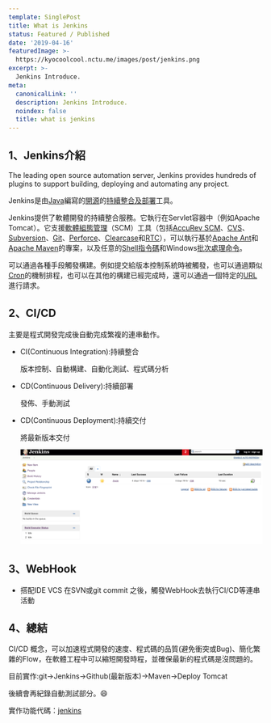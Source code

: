 ```yaml
---
template: SinglePost
title: What is Jenkins
status: Featured / Published
date: '2019-04-16'
featuredImage: >-
  https://kyocoolcool.nctu.me/images/post/jenkins.png
excerpt: >-
  Jenkins Introduce.
meta:
  canonicalLink: ''
  description: Jenkins Introduce.
  noindex: false
  title: what is jenkins
---
```

## 1、Jenkins介紹

The leading open source automation server, Jenkins provides hundreds of plugins to support building, deploying and automating any project.

Jenkins是由[Java](https://zh.wikipedia.org/wiki/Java)編寫的[開源](https://zh.wikipedia.org/wiki/%E5%BC%80%E6%BA%90)的[持續整合及部署](https://zh.wikipedia.org/wiki/%E6%8C%81%E7%BB%AD%E9%9B%86%E6%88%90)工具。

Jenkins提供了軟體開發的持續整合服務。它執行在Servlet容器中（例如Apache Tomcat）。它支援[軟體組態管理](https://zh.wikipedia.org/wiki/%E8%BD%AF%E4%BB%B6%E9%85%8D%E7%BD%AE%E7%AE%A1%E7%90%86)（SCM）工具（包括[AccuRev SCM](https://zh.wikipedia.org/w/index.php?title=AccuRev_SCM&action=edit&redlink=1)、[CVS](https://zh.wikipedia.org/wiki/CVS)、[Subversion](https://zh.wikipedia.org/wiki/Subversion)、[Git](https://zh.wikipedia.org/wiki/Git)、[Perforce](https://zh.wikipedia.org/w/index.php?title=Perforce&action=edit&redlink=1)、[Clearcase](https://zh.wikipedia.org/w/index.php?title=Clearcase&action=edit&redlink=1)和[RTC](https://zh.wikipedia.org/w/index.php?title=Rational_Team_Concert&action=edit&redlink=1)），可以執行基於[Apache Ant](https://zh.wikipedia.org/wiki/Apache_Ant)和[Apache Maven](https://zh.wikipedia.org/wiki/Apache_Maven)的專案，以及任意的[Shell指令碼](https://zh.wikipedia.org/wiki/Shell%E8%84%9A%E6%9C%AC)和Windows[批次處理命令](https://zh.wikipedia.org/wiki/%E6%89%B9%E6%AC%A1%E6%AA%94)。

可以通過各種手段觸發構建。例如提交給版本控制系統時被觸發，也可以通過類似[Cron](https://zh.wikipedia.org/wiki/Cron)的機制排程，也可以在其他的構建已經完成時，還可以通過一個特定的[URL](https://zh.wikipedia.org/wiki/URL)進行請求。

## 2、CI/CD

主要是程式開發完成後自動完成繁複的連串動作。

- CI(Continuous Integration):持續整合

  版本控制、自動構建、自動化測試、程式碼分析

- CD(Continuous Delivery):持續部署

  發佈、手動測試

- CD(Continuous Deployment):持續交付

  將最新版本交付

  ![post-1](/static/images/post/20190416/post-1.png)


## 3、WebHook

- 搭配IDE VCS 在SVN或git commit 之後，觸發WebHook去執行CI/CD等連串活動


## 4、總結

CI/CD 概念，可以加速程式開發的速度、程式碼的品質(避免衝突或Bug)、簡化繁雜的Flow，在軟體工程中可以縮短開發時程，並確保最新的程式碼是沒問題的。

目前實作:git->Jenkins->Github(最新版本)->Maven->Deploy Tomcat

後續會再紀錄自動測試部分。:smile:

實作功能代碼：[jenkins](<https://github.com/kyocoolcool/jenkins-cicd>)

